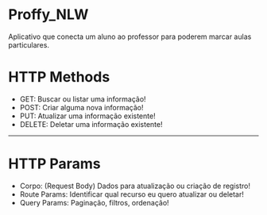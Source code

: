 # Proffy_NLW
Aplicativo que conecta um aluno ao professor para poderem marcar aulas particulares.

<h1>HTTP Methods</h1>

<ul>
    <li>GET: Buscar ou listar uma informação!</li>
    <li>POST: Criar alguma nova informação!</li>
    <li>PUT: Atualizar uma informação existente!</li>
    <li>DELETE: Deletar uma informação existente!</li>
</ul>
<hr>

<h1>HTTP Params</h1>

<ul>
    <li>Corpo: (Request Body) Dados para atualização ou criação de registro!</li>
    <li>Route Params: Identificar qual recurso eu quero atualizar ou deletar!</li>
    <li>Query Params: Paginação, filtros, ordenação!</li>
</ul>